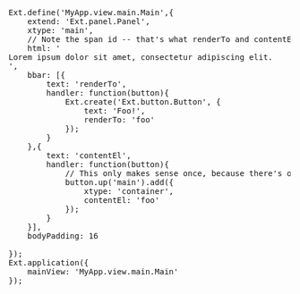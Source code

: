 <pre class="runnable">
Ext.define('MyApp.view.main.Main',{
    extend: 'Ext.panel.Panel', 
    xtype: 'main',
    // Note the span id -- that's what renderTo and contentEl are referring to
    html: '<br>Lorem ipsum dolor <span id="foo">sit amet</span>, consectetur adipiscing elit.<br>',
    bbar: [{
        text: 'renderTo',
        handler: function(button){
            Ext.create('Ext.button.Button', {
                text: 'Foo!',
                renderTo: 'foo'
            });
        }
    },{
        text: 'contentEl',
        handler: function(button){
            // This only makes sense once, because there's only one element with id='foo'
            button.up('main').add({
                xtype: 'container',
                contentEl: 'foo'
            });
        }
    }],
    bodyPadding: 16

});
Ext.application({
    mainView: 'MyApp.view.main.Main'
});

</pre>